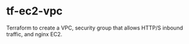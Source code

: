 # tf-ec2-vpc
Terraform to create a VPC, security group that allows HTTP/S inbound traffic, and nginx EC2. 

